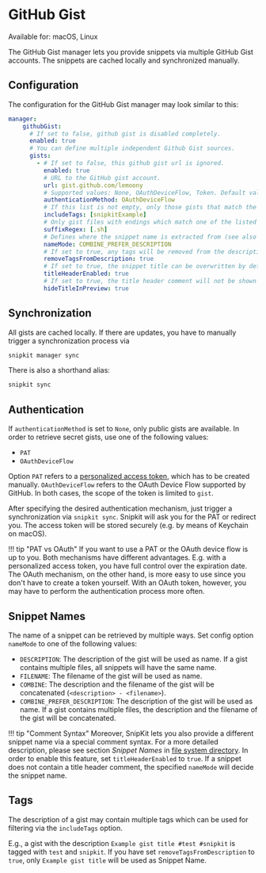 # GitHub Gist

Available for: macOS, Linux

The GitHub Gist manager lets you provide snippets via multiple GitHub Gist accounts. The snippets are cached locally and
synchronized manually.

## Configuration

The configuration for the GitHub Gist manager may look similar to this:

```yaml title="config.yaml"
manager:
    githubGist:
      # If set to false, github gist is disabled completely.
      enabled: true
      # You can define multiple independent Github Gist sources.
      gists:
        - # If set to false, this github gist url is ignored.
          enabled: true
          # URL to the GitHub gist account.
          url: gist.github.com/lemoony
          # Supported values: None, OAuthDeviceFlow, Token. Default value: None (which means no authentication). In order to retrieve secret gists, you must be authenticated.
          authenticationMethod: OAuthDeviceFlow
          # If this list is not empty, only those gists that match the listed tags will be provided to you.
          includeTags: [snipkitExample]
          # Only gist files with endings which match one of the listed suffixes will be considered.
          suffixRegex: [.sh]
          # Defines where the snippet name is extracted from (see also titleHeaderEnabled). Allowed values: DESCRIPTION, FILENAME, COMBINE, COMBINE_PREFER_DESCRIPTION.
          nameMode: COMBINE_PREFER_DESCRIPTION
          # If set to true, any tags will be removed from the description.
          removeTagsFromDescription: true
          # If set to true, the snippet title can be overwritten by defining a title header within the gist.
          titleHeaderEnabled: true
          # If set to true, the title header comment will not be shown in the preview window.
          hideTitleInPreview: true
```

## Synchronization

All gists are cached locally. If there are updates, you have to manually trigger a synchronization
process via

```sh 
snipkit manager sync
```

There is also a shorthand alias:

```sh
snipkit sync
```

## Authentication

If `authenticationMethod` is set to `None`, only public gists are available. In order to retrieve secret gists,
use one of the following values:

- `PAT`
- `OAuthDeviceFlow`

Option `PAT` refers to a
[personalized access token](https://docs.github.com/en/authentication/keeping-your-account-and-data-secure/creating-a-personal-access-token),
which has to be created manually. `OAuthDeviceFlow` refers to the OAuth Device Flow supported by GitHub. In both cases, 
the scope of the token is limited to `gist`.


After specifying the desired authentication mechanism, just trigger a synchronization via `snipkit sync`. Snipkit will
ask you for the PAT or redirect you. The access token will be stored securely (e.g. by means of Keychain on macOS).

!!! tip "PAT vs OAuth"
    If you want to use a PAT or the OAuth device flow is up to you. Both mechanisms have different advantages.
    E.g. with a personalized access token, you have full control over the expiration date. The OAuth mechanism,
    on the other hand, is more easy to use since you don't have to create a token yourself. With an OAuth token, however,
    you may have to perform the authentication process more often.


## Snippet Names

The name of a snippet can be retrieved by multiple ways. Set config option `nameMode` to one of 
the following values:

- `DESCRIPTION`: The description of the gist will be used as name. If a gist contains multiple files, all snippets will 
    have the same name.
- `FILENAME`: The filename of the gist will be used as name.
- `COMBINE`: The description and the filename of the gist will be concatenated (`<description> - <filename>`). 
- `COMBINE_PREFER_DESCRIPTION`:  The description of the gist will be used as name. If a gist contains multiple files, 
    the description and the filename of the gist will be concatenated.

!!! tip "Comment Syntax"
    Moreover, SnipKit lets you also provide a different snippet name via a special comment syntax. For a more detailed
    description, please see section *Snippet Names* in [file system directory][fslibrary].
    In order to enable this feature, set `titleHeaderEnabled` to `true`. If a snippet does not contain a title header
    comment, the specified `nameMode` will decide the snippet name.

## Tags

The description of a gist may contain multiple tags which can be used for filtering via the `includeTags` option.

E.g., a gist with the description `Example gist title #test #snipkit` is tagged with `test` and `snipkit`. 
If you have set `removeTagsFromDescription` to `true`, only `Example gist title` will be used as Snippet Name.

[fslibrary]: ./fslibrary.md

